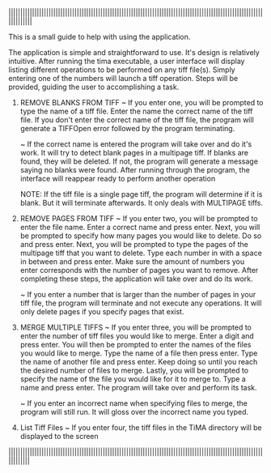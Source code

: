 ||||||||||||||||||||||||||||||||||||||||||||||||||||||||||||||||||||||||||||||||||||||||||||||||||||||||||||||||||||||

This is a small guide to help with using the application.

The application is simple and straightforward to use. It's design is relatively intuitive. After 
running the tima executable, a user interface will display listing different operations to
be performed on any tiff file(s). Simply entering one of the numbers will launch a tiff 
operation. Steps will be provided, guiding the user to accomplishing a task.

1. REMOVE BLANKS FROM TIFF
	~ If you enter one, you will be prompted to type the name of a tiff file. Enter the name
	  the correct name of the tiff file. If you don't enter the correct name of the tiff file, the 
	  program will generate a TIFFOpen error followed by the program terminating.
	  
	~ If the correct name is entered the program will take over and do it's work. It will try to detect
	  blank pages in a multipage tiff. If blanks are found, they will be deleted. If not, the program 
	  will generate a message saying no blanks were found. After running through the program, the 
	  interface will reappear ready to perform another operation
	  
	  NOTE: If the tiff file is a single page tiff, the program will determine if it is blank. But it
	  		will terminate afterwards. It only deals with MULTIPAGE tiffs.

2. REMOVE PAGES FROM TIFF
	~ If you enter two, you will be prompted to enter the file name. Enter a correct name and press enter. Next, 
	  you will be prompted to specify how many pages you would like to delete. Do so and press enter. Next, you
	  will be prompted to type the pages of the multipage tiff that you want to delete. Type each number in with a 
	  space in between and press enter. Make sure the amount of numbers you enter corresponds with the number
	  of pages you want to remove. After completing these steps, the application will take over and do its work.
	 
	~ If you enter a number that is larger than the number of pages in your tiff file, the program will terminate
	  and not execute any operations. It will only delete pages if you specify pages that exist.

3. MERGE MULTIPLE TIFFS
	~ If you enter three, you will be prompted to enter the number of tiff files you would like to merge.
	  Enter a digit and press enter. You will then be prompted to enter the names of the files you would like
	  to merge. Type the name of a file then press enter. Type the name of another file and press enter.
	  Keep doing so until you reach the desired number of files to merge. Lastly, you will be prompted to
	  specify the name of the file you would like for it to merge to. Type a name and press enter. The program
	  will take over and perform its task.
	  
	~ If you enter an incorrect name when specifying files to merge, the program will still run. It will gloss
	  over the incorrect name you typed.
	  
4. List Tiff Files
	~ If you enter four, the tiff files in the TiMA directory will be displayed to the screen

|||||||||||||||||||||||||||||||||||||||||||||||||||||||||||||||||||||||||||||||||||||||||||||||||||||||||||||||||||||
